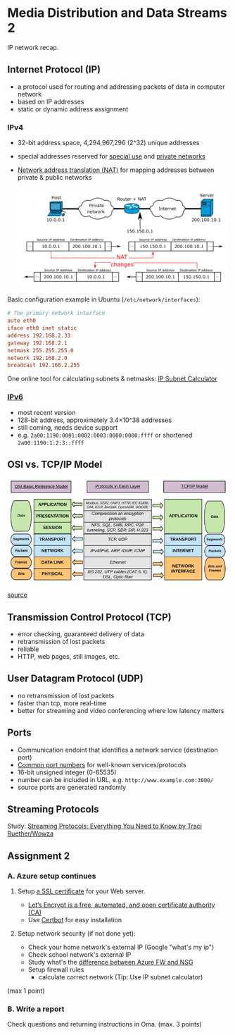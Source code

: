 # Media Distribution and Data Streams 2

IP network recap.

## Internet Protocol (IP)

- a protocol used for routing and addressing packets of data in computer network
- based on IP addresses
- static or dynamic address assignment

### IPv4

- 32-bit address space, 4,294,967,296 (2^32) unique addresses
- special addresses reserved for [special use](https://en.wikipedia.org/wiki/IPv4#Special-use_addresses) and [private networks](https://en.wikipedia.org/wiki/Private_network)
- [Network address translation (NAT)](https://en.wikipedia.org/wiki/Network_address_translation) for mapping addresses between private & public networks

  ![NAT Concept](img/NAT-concept.png)

Basic configuration example in Ubuntu (`/etc/network/interfaces`):

```conf
# The primary network interface
auto eth0
iface eth0 inet static
address 192.168.2.33
gateway 192.168.2.1
netmask 255.255.255.0
network 192.168.2.0
broadcast 192.168.2.255
```

One online tool for calculating subnets & netmasks: [IP Subnet Calculator](https://www.calculator.net/ip-subnet-calculator.html)

### [IPv6](https://en.wikipedia.org/wiki/IPv6)

- most recent version
- 128-bit address, approximately 3.4×10^38 addresses
- still coming, needs device support
- e.g. `2a00:1190:0001:0002:0003:0000:0000:ffff` or shortened `2a00:1190:1:2:3::ffff`

## OSI vs. TCP/IP Model

![osi vs tcp/ip](img/OSI-TCP-IP-stack-mapping.png)

[source](https://www.researchgate.net/figure/The-logical-mapping-between-OSI-basic-reference-model-and-the-TCP-IP-stack_fig2_327483011)

## Transmission Control Protocol (TCP)

- error checking, guaranteed delivery of data
- retransmission of lost packets
- reliable
- HTTP, web pages, still images, etc.

## User Datagram Protocol (UDP)

- no retransmission of lost packets
- faster than tcp, more real-time
- better for streaming and video conferencing where low latency matters

## Ports

- Communication endoint that identifies a network service (destination port)
- [Common port numbers](https://en.wikipedia.org/wiki/Port_(computer_networking)#Common_port_numbers) for well-known services/protocols
- 16-bit unsigned integer (0-65535)
- number can be included in URL, e.g. `http://www.example.com:3000/`
- source ports are generated randomly

## Streaming Protocols

Study: [Streaming Protocols: Everything You Need to Know by Traci Ruether/Wowza](https://www.wowza.com/blog/streaming-protocols)

## Assignment 2

### A. Azure setup continues

1. Setup [a SSL certificate](https://www.kaspersky.com/resource-center/definitions/what-is-a-ssl-certificate) for your Web server.
    - [Let’s Encrypt is a free, automated, and open certificate authority (CA)](https://letsencrypt.org/about/)
    - Use [Certbot](https://certbot.eff.org/) for easy installation

2. Setup network security (if not done yet):
    - Check your home network's external IP (Google "what's my ip")
    - Check school network's external IP
    - Study what's the [difference between Azure FW and NSG](https://searchcloudcomputing.techtarget.com/answer/Compare-Azure-Firewall-vs-NSGs-for-network-security)
    - Setup firewall rules
      - calculate correct network (Tip: Use IP subnet calculator)

(max 1 point)

### B. Write a report

Check questions and returning instructions in Oma. (max. 3 points)

